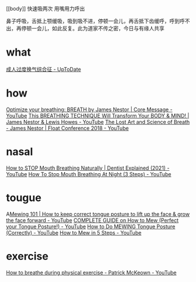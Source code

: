 [[body]]
快速吸两次
用嘴用力呼出

鼻子呼吸，舌抵上颚缓吸，吸到吸不进，停顿一会儿，再舌抵下齿缓呼，呼到呼不出，再停顿一会儿，如此反复。此为道家不传之密，今日与有缘人共享
# what
[成人过度换气综合征 - UpToDate](https://www.uptodate.com/contents/zh-Hans/hyperventilation-syndrome-in-adults/print?source=related_link)
# how
[Optimize your breathing: BREATH by James Nestor | Core Message - YouTube](https://www.youtube.com/watch?v=Gr2XFEDPGf0)
[This BREATHING TECHNIQUE Will Transform Your BODY & MIND! | James Nestor & Lewis Howes - YouTube](https://www.youtube.com/watch?v=TD2PNVzzoZY)
[The Lost Art and Science of Breath - James Nestor | Float Conference 2018 - YouTube](https://www.youtube.com/watch?v=-WWDqKljmCU)
# nasal
[How to STOP Mouth Breathing Naturally | Dentist Explained (2021) - YouTube](https://www.youtube.com/watch?v=iFg1wkzKla0)
[How To Stop Mouth Breathing At Night (3 Steps) - YouTube](https://www.youtube.com/watch?v=96jfA3kRWdo)
# tougue
A[Mewing 101 | How to keep correct tongue posture to lift up the face & grow the face forward - YouTube](https://www.youtube.com/watch?v=L-EKvTIX7_s)
[COMPLETE GUIDE on How to Mew (Perfect your Tongue Posture!) - YouTube](https://www.youtube.com/watch?v=xHfVj9rbhM0)
[How to Do MEWING Tongue Posture (Correctly) - YouTube](https://www.youtube.com/watch?v=kXAZRSt3Yc4)
[How to Mew in 5 Steps - YouTube](https://www.youtube.com/watch?v=BEHeigyRPbI)
# exercise
[How to breathe during physical exercise - Patrick McKeown - YouTube](https://www.youtube.com/watch?v=0gtlAAQzENw)